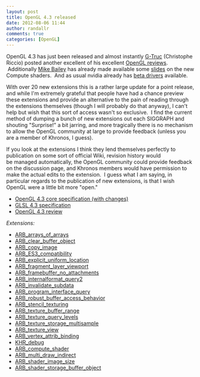 ```yaml
---
layout: post
title: OpenGL 4.3 released
date: 2012-08-06 11:44
author: randallr
comments: true
categories: [OpenGL]
---
```


OpenGL 4.3 has just been released and almost instantly <a href="http://www.g-truc.net/">G-Truc</a> (Christophe Riccio) posted another excellent of his excellent <a href="http://www.g-truc.net/doc/OpenGL4.3review.pdf">OpenGL reviews</a>.  Additionally <a href="http://web.engr.oregonstate.edu/~mjb/WebMjb/mjb.html">Mike Bailey</a> has already made available some <a href="http://web.engr.oregonstate.edu/~mjb/sig12/compute.shader.1pp.pdf">slides</a> on the new Compute shaders.  And as usual nvidia already has <a href="http://www.nvidia.com/content/devzone/opengl-driver-4.3.html">beta drivers</a> available.

With over 20 new extensions this is a rather large update for a point release, and while I'm extremely grateful that people have had a chance preview these extensions and provide an alternative to the pain of reading through the extensions themselves (though I will probably do that anyway), I can't help but wish that this sort of access wasn't so exclusive.  I find the current method of dumping a bunch of new extensions out each SIGGRAPH and shouting "Surprise!" a bit jarring, and more tragically there is no mechanism to allow the OpenGL community at large to provide feedback (unless you are a member of Khronos, I guess).

If you look at the extensions I think they lend themselves perfectly to publication on some sort of official Wiki, revision history would be managed automatically, the OpenGL community could provide feedback on the discussion page, and Khronos members would have permission to make the actual edits to the extension.  I guess what I am saying, in particular regards to the publication of new extensions, is that I wish OpenGL were a little bit more "open."
<ul>
	<li><a href="http://www.opengl.org/registry/doc/glspec43.core.20120806.withchanges.pdf">OpenGL 4.3 core specification (with changes)</a></li>
	<li><a href="http://www.opengl.org/registry/doc/GLSLangSpec.4.30.6.pdf">GLSL 4.3 specification</a></li>
	<li><a href="http://www.g-truc.net/doc/OpenGL4.3review.pdf">OpenGL 4.3 review</a></li>
</ul>
<em>Extensions:</em>
<ul type="disc">
	<li><a href="http://us.download.nvidia.com/opengl/specs/GL_ARB_arrays_of_arrays.txt">ARB_arrays_of_arrays</a></li>
	<li><a href="http://us.download.nvidia.com/opengl/specs/GL_ARB_clear_buffer_object.txt">ARB_clear_buffer_object</a></li>
	<li><a href="http://us.download.nvidia.com/opengl/specs/GL_ARB_copy_image.txt">ARB_copy_image</a></li>
	<li><a href="http://us.download.nvidia.com/opengl/specs/GL_ARB_ES3_compatibility.txt">ARB_ES3_compatibility</a></li>
	<li><a href="http://us.download.nvidia.com/opengl/specs/GL_ARB_explicit_uniform_location.txt">ARB_explicit_uniform_location</a></li>
	<li><a href="http://us.download.nvidia.com/opengl/specs/GL_ARB_fragment_layer_viewport.txt">ARB_fragment_layer_viewport</a></li>
	<li><a href="http://us.download.nvidia.com/opengl/specs/GL_ARB_framebuffer_no_attachments.txt">ARB_framebuffer_no_attachments</a></li>
	<li><a href="http://us.download.nvidia.com/opengl/specs/GL_ARB_internalformat_query2.txt">ARB_internalformat_query2</a></li>
	<li><a href="http://us.download.nvidia.com/opengl/specs/GL_ARB_invalidate_subdata.txt">ARB_invalidate_subdata</a></li>
	<li><a href="http://us.download.nvidia.com/opengl/specs/GL_ARB_program_interface_query.txt">ARB_program_interface_query</a></li>
	<li><a href="http://us.download.nvidia.com/opengl/specs/GL_ARB_robust_buffer_access_behavior.txt">ARB_robust_buffer_access_behavior</a></li>
	<li><a href="http://us.download.nvidia.com/opengl/specs/GL_ARB_stencil_texturing.txt">ARB_stencil_texturing</a></li>
	<li><a href="http://us.download.nvidia.com/opengl/specs/GL_ARB_texture_buffer_range.txt">ARB_texture_buffer_range</a></li>
	<li><a href="http://us.download.nvidia.com/opengl/specs/GL_ARB_texture_query_levels.txt">ARB_texture_query_levels</a></li>
	<li><a href="http://us.download.nvidia.com/opengl/specs/GL_ARB_texture_storage_multisample.txt">ARB_texture_storage_multisample</a></li>
	<li><a href="http://us.download.nvidia.com/opengl/specs/GL_ARB_texture_view.txt">ARB_texture_view</a></li>
	<li><a href="http://us.download.nvidia.com/opengl/specs/GL_ARB_vertex_attrib_binding.txt">ARB_vertex_attrib_binding</a></li>
	<li><a href="http://us.download.nvidia.com/opengl/specs/GL_KHR_debug.txt">KHR_debug</a></li>
	<li><a href="http://us.download.nvidia.com/opengl/specs/GL_ARB_compute_shader.txt">ARB_compute_shader</a></li>
	<li><a href="http://us.download.nvidia.com/opengl/specs/GL_ARB_multi_draw_indirect.txt">ARB_multi_draw_indirect</a></li>
	<li><a href="http://us.download.nvidia.com/opengl/specs/GL_ARB_shader_image_size.txt">ARB_shader_image_size</a></li>
	<li><a href="http://us.download.nvidia.com/opengl/specs/GL_ARB_shader_storage_buffer_object.txt">ARB_shader_storage_buffer_object</a></li>
</ul>
